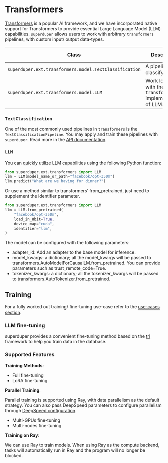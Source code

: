 # Transformers

[Transformers](https://huggingface.co/docs/transformers/index) is a popular AI framework, and we have incorporated native support for Transformers to provide essential Large Language Model (LLM) capabilities.
`superduper` allows users to work with arbitrary `transformers` pipelines, with custom input/ output data-types.

| Class | Description | GitHub | API-docs |
| --- | --- | --- | --- |
| `superduper.ext.transformers.model.TextClassification` | A pipeline for classifying text. | [Code](https://github.com/superduper/superduper/blob/main/superduper/transformers/model.py) | [Docs](/docs/api/ext/transformers/model#textclassificationpipeline) |
| `superduper.ext.transformers.model.LLM` | Work locally with the `transformers` implementations of LLM. | [Code](https://github.com/superduper/superduper/blob/main/superduper/ext/transformers/model.py) | [Docs](/docs/api/ext/transformers/model#llm) |


### `TextClassification`

One of the most commonly used pipelines in `transformers` is the `TextClassificationPipeline`.
You may apply and train these pipelines with `superduper`.
Read more in the [API documentation](/docs/api/ext/transformers/model#textclassificationpipeline).


### `LLM`

You can quickly utilize LLM capabilities using the following Python function:

```python
from superduper.ext.transformers import LLM
llm = LLM(model_name_or_path="facebook/opt-350m")
llm.predict("What are we having for dinner?")
```

Or use a method similar to transformers’ from_pretrained, just need to supplement the identifier parameter.

```python
from superduper.ext.transformers import LLM
llm = LLM.from_pretrained(
    "facebook/opt-350m", 
    load_in_8bit=True, 
    device_map="cuda", 
    identifier="llm",
)
```

The model can be configured with the following parameters:

- adapter_id: Add an adapter to the base model for inference.
- model_kwargs: a dictionary; all the model_kwargs will be passed to transformers.AutoModelForCausalLM.from_pretrained. You can provide parameters such as trust_remote_code=True.
- tokenizer_kwargs: a dictionary; all the tokenizer_kwargs will be passed to transformers.AutoTokenizer.from_pretrained.

## Training

For a fully worked out training/ fine-tuning use-case refer to the [use-cases section](../use_cases/fine_tune_llm_on_database.md).

### LLM fine-tuning

superduper provides a convenient fine-tuning method based on the [trl](https://huggingface.co/docs/trl/index) framework to help you train data in the database.

### Supported Features

**Training Methods**:

- Full fine-tuning
- LoRA fine-tuning

**Parallel Training**:

Parallel training is supported using Ray, with data parallelism as the default strategy. You can also pass DeepSpeed parameters to configure parallelism through [DeepSpeed configuration](https://huggingface.co/docs/transformers/main_classes/deepspeed#zero).

- Multi-GPUs fine-tuning
- Multi-nodes fine-tuning

**Training on Ray**:

We can use Ray to train models. When using Ray as the compute backend, tasks will automatically run in Ray and the program will no longer be blocked.
